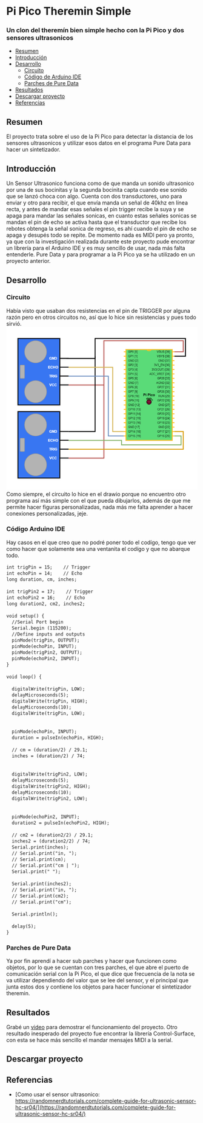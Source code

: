 # Pi Pico Theremin Simple

### Un clon del theremín bien simple hecho con la Pi Pico y dos sensores ultrasonicos

- [Resumen](#resumen)
- [Introducción](#introducción)
- [Desarrollo](#desarrollo)
  - [Circuito](#circuito)
  - [Código de Arduino IDE](#código-arduino-ide)
  - [Parches de Pure Data](#parches-de-pure-data)
- [Resultados](#resultados)
- [Descargar proyecto](#descargar-proyecto)
- [Referencias](#referencias)

## Resumen
El proyecto trata sobre el uso de la Pi Pico para detectar la distancia de los sensores ultrasonicos y utilizar esos datos en el programa Pure Data para hacer un sintetizador.

## Introducción
Un Sensor Ultrasonico funciona como de que manda un sonido ultrasonico por una de sus bocinitas y la segunda bocinita capta cuando ese sonido que se lanzó choca con algo. Cuenta con dos transductores, uno para enviar y otro para recibir, el que envía manda un señal de 40khz en línea recta, y antes de mandar esas señales el pin trigger recibe la suya y se apaga para mandar las señales sonicas, en cuanto estas señales sonicas se mandan el pin de echo se activa hasta que el transductor que recibe los rebotes obtenga la señal sonica de regreso, es ahí cuando el pin de echo se apaga y desupés todo se repite. De momento nada es MIDI pero ya pronto, ya que con la investigación realizada durante este proyecto pude encontrar un librería para el Arduino IDE y es muy sencillo de usar, nada más falta entenderle. Pure Data y para programar a la Pi Pico ya se ha utilizado en un proyecto anterior.

## Desarrollo
### Circuito
Había visto que usaban dos resistencias en el pin de TRIGGER por alguna razón pero en otros circuitos no, así que lo hice sin resistencias y pues todo sirvió.
![circuito](/imgs/circuito.drawio.png)
Como siempre, el circuito lo hice en el drawio porque no encuentro otro programa así más simple con el que pueda dibujarlos, además de que me permite hacer figuras personalizadas, nada más me falta aprender a hacer conexiones personalizadas, jeje.
### Código Arduino IDE
Hay casos en el que creo que no podré poner todo el codígo, tengo que ver como hacer que solamente sea una ventanita el codígo y que no abarque todo.
```arduino
int trigPin = 15;    // Trigger
int echoPin = 14;    // Echo
long duration, cm, inches;

int trigPin2 = 17;    // Trigger
int echoPin2 = 16;    // Echo
long duration2, cm2, inches2;

void setup() {
  //Serial Port begin
  Serial.begin (115200);
  //Define inputs and outputs
  pinMode(trigPin, OUTPUT);
  pinMode(echoPin, INPUT);
  pinMode(trigPin2, OUTPUT);
  pinMode(echoPin2, INPUT);
}
 
void loop() {

  digitalWrite(trigPin, LOW);
  delayMicroseconds(5);
  digitalWrite(trigPin, HIGH);
  delayMicroseconds(10);
  digitalWrite(trigPin, LOW);
 

  pinMode(echoPin, INPUT);
  duration = pulseIn(echoPin, HIGH);

  // cm = (duration/2) / 29.1;     
  inches = (duration/2) / 74;  
  

  digitalWrite(trigPin2, LOW);
  delayMicroseconds(5);
  digitalWrite(trigPin2, HIGH);
  delayMicroseconds(10);
  digitalWrite(trigPin2, LOW);
 

  pinMode(echoPin2, INPUT);
  duration2 = pulseIn(echoPin2, HIGH);

  // cm2 = (duration2/2) / 29.1;     
  inches2 = (duration2/2) / 74;  
  Serial.print(inches);
  // Serial.print("in, ");
  // Serial.print(cm);
  // Serial.print("cm | ");
  Serial.print(" ");

  Serial.print(inches2);
  // Serial.print("in, ");
  // Serial.print(cm2);
  // Serial.print("cm");
  
  Serial.println();
  
  delay(5);
}
```
### Parches de Pure Data
Ya por fin aprendí a hacer sub parches y hacer que funcionen como objetos, por lo que se cuentan con tres parches, el que abre el puerto de comunicación serial con la Pi Pico, el que dice que frecuencia de la nota se va utilizar dependiendo del valor que se lee del sensor, y el principal que junta estos dos y contiene los objetos para hacer funcionar el sintetizador theremin.

## Resultados
Grabé un [video](https://www.youtube.com/watch?v=4IBiFuLFj-E&t) para demostrar el funcionamiento del proyecto. Otro resultado inesperado del proyecto fue encontrar la librería Control-Surface, con esta se hace más sencillo el mandar mensajes MIDI a la serial.

## Descargar proyecto

## Referencias
- [Como usar el sensor ultrasonico: https://randomnerdtutorials.com/complete-guide-for-ultrasonic-sensor-hc-sr04/](https://randomnerdtutorials.com/complete-guide-for-ultrasonic-sensor-hc-sr04/)